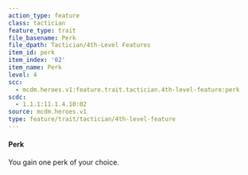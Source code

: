 ```yaml
---
action_type: feature
class: tactician
feature_type: trait
file_basename: Perk
file_dpath: Tactician/4th-Level Features
item_id: perk
item_index: '02'
item_name: Perk
level: 4
scc:
  - mcdm.heroes.v1:feature.trait.tactician.4th-level-feature:perk
scdc:
  - 1.1.1:11.1.4.10:02
source: mcdm.heroes.v1
type: feature/trait/tactician/4th-level-feature
---
```


#### Perk

You gain one perk of your choice.
